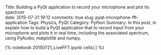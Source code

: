 ﻿Title: Building a PyQt application to record your microphone and plot its spectrum  
date: 2015-07-21 19:12
comments: true
slug: pyqt-microphone-fft-application
Tags: Physics, PyQt
Category: Python
Summary: In this post, in explain how to build a PyQt application that to record input from your microphone and plots it in real time, including the associated spectrum, using PyAudio, matplotlib and numpy. 

{% notebook 20150721_LiveFFT.ipynb cells[:] %}
